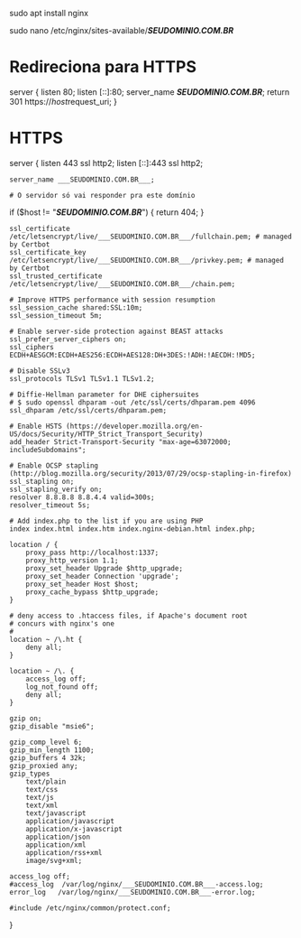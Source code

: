 sudo apt install nginx

sudo nano /etc/nginx/sites-available/___SEUDOMINIO.COM.BR___

# Redireciona para HTTPS
server {
	listen 80;
	listen [::]:80;
  server_name ___SEUDOMINIO.COM.BR___;
  return 301 https://$host$request_uri;
}

# HTTPS
server {
	listen 443 ssl http2;
	listen [::]:443 ssl http2;

	server_name ___SEUDOMINIO.COM.BR___;

	# O servidor só vai responder pra este domínio
  if ($host != "___SEUDOMINIO.COM.BR___") {
    return 404;
  }
	
	ssl_certificate /etc/letsencrypt/live/___SEUDOMINIO.COM.BR___/fullchain.pem; # managed by Certbot
	ssl_certificate_key /etc/letsencrypt/live/___SEUDOMINIO.COM.BR___/privkey.pem; # managed by Certbot
	ssl_trusted_certificate /etc/letsencrypt/live/___SEUDOMINIO.COM.BR___/chain.pem;

	# Improve HTTPS performance with session resumption
	ssl_session_cache shared:SSL:10m;
	ssl_session_timeout 5m;

	# Enable server-side protection against BEAST attacks
	ssl_prefer_server_ciphers on;
	ssl_ciphers ECDH+AESGCM:ECDH+AES256:ECDH+AES128:DH+3DES:!ADH:!AECDH:!MD5;

	# Disable SSLv3
	ssl_protocols TLSv1 TLSv1.1 TLSv1.2;

	# Diffie-Hellman parameter for DHE ciphersuites
	# $ sudo openssl dhparam -out /etc/ssl/certs/dhparam.pem 4096
	ssl_dhparam /etc/ssl/certs/dhparam.pem;

	# Enable HSTS (https://developer.mozilla.org/en-US/docs/Security/HTTP_Strict_Transport_Security)
	add_header Strict-Transport-Security "max-age=63072000; includeSubdomains";

	# Enable OCSP stapling (http://blog.mozilla.org/security/2013/07/29/ocsp-stapling-in-firefox)
	ssl_stapling on;
	ssl_stapling_verify on;
	resolver 8.8.8.8 8.8.4.4 valid=300s;
	resolver_timeout 5s;

	# Add index.php to the list if you are using PHP
	index index.html index.htm index.nginx-debian.html index.php;
  
	location / {
		proxy_pass http://localhost:1337;
		proxy_http_version 1.1;
		proxy_set_header Upgrade $http_upgrade;
		proxy_set_header Connection 'upgrade';
		proxy_set_header Host $host;
		proxy_cache_bypass $http_upgrade;
	}

	# deny access to .htaccess files, if Apache's document root
	# concurs with nginx's one
	#
	location ~ /\.ht {
		deny all;
	}

	location ~ /\. {
		access_log off;
		log_not_found off;
		deny all;
	}

	gzip on;
	gzip_disable "msie6";

	gzip_comp_level 6;
	gzip_min_length 1100;
	gzip_buffers 4 32k;
	gzip_proxied any;
	gzip_types
		text/plain
		text/css
		text/js
		text/xml
		text/javascript
		application/javascript
		application/x-javascript
		application/json
		application/xml
		application/rss+xml
		image/svg+xml;

	access_log off;
	#access_log  /var/log/nginx/___SEUDOMINIO.COM.BR___-access.log;
	error_log   /var/log/nginx/___SEUDOMINIO.COM.BR___-error.log;

	#include /etc/nginx/common/protect.conf;
}
